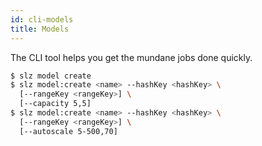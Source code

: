 ```yaml
---
id: cli-models
title: Models
---
```


The CLI tool helps you get the mundane jobs done quickly.

```bash
$ slz model create
$ slz model:create <name> --hashKey <hashKey> \
  [--rangeKey <rangeKey>] \
  [--capacity 5,5]
$ slz model:create <name> --hashKey <hashKey> \
  [--rangeKey <rangeKey>] \
  [--autoscale 5-500,70]
```
